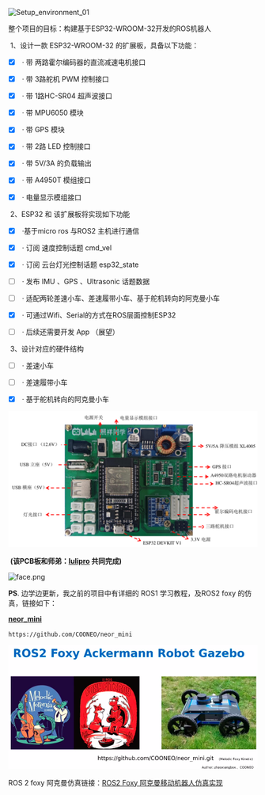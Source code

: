 ![Setup_environment_01](pics/Setup_environment_01.png)

整个项目的目标：构建基于ESP32-WROOM-32开发的ROS机器人

​	1、设计一款 ESP32-WROOM-32 的扩展板，具备以下功能：

- [x] ​		· 带 两路霍尔编码器的直流减速电机接口 

- [x] ​		· 带 3路舵机 PWM 控制接口

- [x] ​		· 带 1路HC-SR04 超声波接口

- [x] ​		· 带 MPU6050 模块

- [x] ​		· 带 GPS 模块

- [x] ​		· 带 2路 LED 控制接口

- [x] ​		· 带 5V/3A 的负载输出

- [x] ​		· 带 A4950T 模组接口

- [x] ​		· 电量显示模组接口


​	2、ESP32 和 该扩展板将实现如下功能

- [x] ​		·基于micro ros 与ROS2 主机进行通信
- [x] ​		· 订阅 速度控制话题 cmd_vel 
- [x] ​        · 订阅 云台灯光控制话题 esp32_state
- [ ] ​		· 发布 IMU 、GPS 、Ultrasonic 话题数据
- [ ] ​		· 适配两轮差速小车、差速履带小车、基于舵机转向的阿克曼小车
- [x] ​		· 可通过Wifi、Serial的方式在ROS层面控制ESP32
- [ ] ​		· 后续还需要开发 App （展望）


​	3、设计对应的硬件结构

- [ ] ​		· 差速小车

- [ ] ​		· 差速履带小车

- [x] ​		· 基于舵机转向的阿克曼小车



![ESP32_ROS2_Extend_Board](pics/ESP32_ROS2_Extend_Board.png)

​                                                                                                                                  **(该PCB板和师弟：[lulipro](https://github.com/lulipro) 共同完成)**



![face.png](pics/face.jpg)

**PS**. 边学边更新，我之前的项目中有详细的 ROS1 学习教程，及ROS2 foxy 的仿真，链接如下：

**[neor_mini](https://github.com/COONEO/neor_mini)** 

```
https://github.com/COONEO/neor_mini
```

![neor_mini_page](pics/neor_mini_page.png)

ROS 2 foxy 阿克曼仿真链接：[ROS2 Foxy 阿克曼移动机器人仿真实现](https://www.bilibili.com/video/BV1Za41137Ev/)

